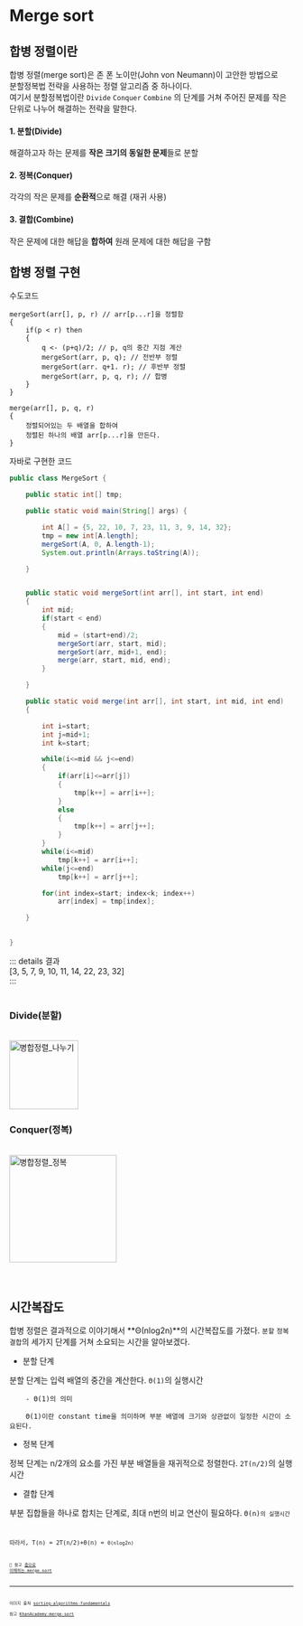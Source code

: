 Merge sort <Badge text="song" />
================

## 합병 정렬이란

합병 정렬(merge sort)은 존 폰 노이만(John von Neumann)이 고안한 방법으로   
분할정복법 전략을 사용하는 정렬 알고리즘 중 하나이다.   
여기서 분할정복법이란 <code>Divide</code> <code>Conquer</code> <code>Combine</code> 의 단계를 거쳐 주어진 문제를 작은 단위로 나누어 해결하는 전략을 말한다. 


#### 1. 분할(Divide)     

해결하고자 하는 문제를 **작은 크기의 동일한 문제**들로 분할 

#### 2. 정복(Conquer)   

각각의 작은 문제를 **순환적**으로 해결 (재귀 사용)

#### 3. 결합(Combine)    

작은 문제에 대한 해답을 **합하여** 원래 문제에 대한 해답을 구함 


## 합병 정렬 구현

수도코드

```
mergeSort(arr[], p, r) // arr[p...r]을 정렬함
{
    if(p < r) then
    {
        q <- (p+q)/2; // p, q의 중간 지점 계산
        mergeSort(arr, p, q); // 전반부 정렬
        mergeSort(arr. q+1. r); // 후반부 정렬
        mergeSort(arr, p, q, r); // 합병
    }
}

merge(arr[], p, q, r)
{
    정렬되어있는 두 배열을 합하여
    정렬된 하나의 배열 arr[p...r]을 만든다.
}
```


자바로 구현한 코드

```java
public class MergeSort {

    public static int[] tmp;

    public static void main(String[] args) {

        int A[] = {5, 22, 10, 7, 23, 11, 3, 9, 14, 32};
        tmp = new int[A.length];
        mergeSort(A, 0, A.length-1);
        System.out.println(Arrays.toString(A));

    }


    public static void mergeSort(int arr[], int start, int end)
    {
        int mid;
        if(start < end)
        {
            mid = (start+end)/2;
            mergeSort(arr, start, mid);
            mergeSort(arr, mid+1, end);
            merge(arr, start, mid, end);
        }

    }

    public static void merge(int arr[], int start, int mid, int end)
    {

        int i=start;
        int j=mid+1;
        int k=start;

        while(i<=mid && j<=end)
        {
            if(arr[i]<=arr[j])
            {
                tmp[k++] = arr[i++];
            }
            else
            {
                tmp[k++] = arr[j++];
            }
        }
        while(i<=mid)
            tmp[k++] = arr[i++];
        while(j<=end)
            tmp[k++] = arr[j++];

        for(int index=start; index<k; index++)
            arr[index] = tmp[index];

    }
    

}

```


::: details 결과     
[3, 5, 7, 9, 10, 11, 14, 22, 23, 32]    
:::   
<br>   

### Divide(분할)

<br>  
<img src="https://www.globalsoftwaresupport.com/wp-content/uploads/2019/09/ezgif.com-video-to-gif-15.gif" alt="병합정렬_나누기"  height="122px" />  
<br>

### Conquer(정복)

<br> 
<img src="https://www.globalsoftwaresupport.com/wp-content/uploads/2019/09/ezgif.com-crop-5-1.gif" alt="병합정렬_정복" height="190px" />  
<br>
<br> 
<br> 


## 시간복잡도

합병 정렬은 결과적으로 이야기해서 **Θ(nlog2​n)**의 시간복잡도를 가졌다.
<code>분할</code> <code>정복</code> <code>결합</code>의 세가지 단계를 거쳐 소요되는 시간을 알아보겠다.

- 분할 단계   

분할 단계는 입력 배열의 중간을 계산한다. <code>Θ(1)</code>의 실행시간   

        - Θ(1)의 의미

        Θ(1)이란 constant time을 의미하며 부분 배열에 크기와 상관없이 일정한 시간이 소요된다.   


- 정복 단계   

정복 단계는 n/2개의 요소를 가진 부분 배열들을 재귀적으로 정렬한다. <code>2T(n/2)</code>의 실행시간   


- 결합 단계   

부분 집합들을 하나로 합치는 단계로, 최대 n번의 비교 연산이 필요하다. <code>Θ(n)<code>의 실행시간   


따라서, T(n) = 2T(n/2)+Θ(n) = <code>Θ(nlog2​n)<code>
 

:link: 참고 [춤으로 이해하는 merge sort](https://www.youtube.com/watch?v=dENca26N6V4&feature=emb_title)


---

이미지 출처 [sorting-algorithms-fundamentals](https://www.globalsoftwaresupport.com/sorting-algorithms-fundamentals)        
참고 [KhanAcademy-merge-sort](https://ko.khanacademy.org/computing/computer-science/algorithms/merge-sort/a/overview-of-merge-sort)   

